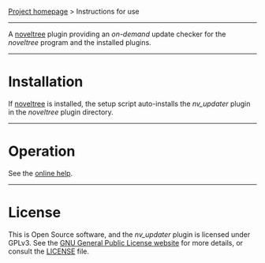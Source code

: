 [Project homepage](https://peter88213.github.io/nv_updater) > Instructions for use

--- 

A [noveltree](https://peter88213.github.io/noveltree/) plugin providing an *on-demand* update checker for the *noveltree* program and the installed plugins. 

---

# Installation

If [noveltree](https://peter88213.github.io/noveltree/) is installed, the setup script auto-installs the *nv_updater* plugin in the *noveltree* plugin directory.


---

# Operation

See the [online help](https://peter88213.github.io/noveltree-help/nv_updater/).

---

# License

This is Open Source software, and the *nv_updater* plugin is licensed under GPLv3. See the
[GNU General Public License website](https://www.gnu.org/licenses/gpl-3.0.en.html) for more
details, or consult the [LICENSE](https://github.com/peter88213/nv_updater/blob/main/LICENSE) file.
